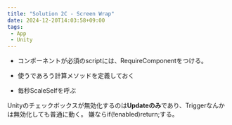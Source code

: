 ```yaml
---
title: "Solution 2C - Screen Wrap"
date: 2024-12-20T14:03:58+09:00
tags: 
 - App
 - Unity
---
```


- コンポーネントが必須のscriptには、RequireComponentをつける。
- 使うであろう計算メソッドを定義しておく

- 毎秒ScaleSelfを呼ぶ

Unityのチェックボックスが無効化するのは**Updateのみ**であり、Triggerなんかは無効化しても普通に動く。
嫌ならif(!enabled)return;する。